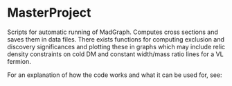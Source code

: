 # MasterProject

Scripts for automatic running of MadGraph. Computes cross sections and saves them in data files. 
There exists functions for computing exclusion and discovery significances and plotting these in graphs
which may include relic density constraints on cold DM and constant width/mass ratio lines for a VL fermion. 

For an explanation of how the code works and what it can be used for, see: <Add thesis when it is finished>
